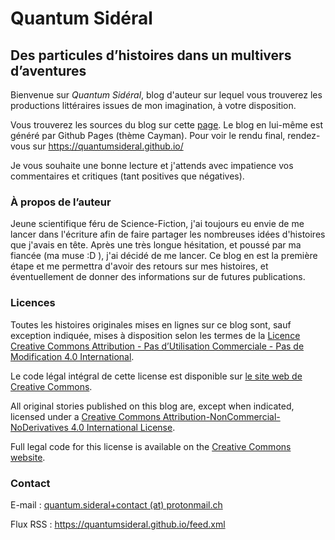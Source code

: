 # Quantum Sidéral

## Des particules d’histoires dans un multivers d’aventures

Bienvenue sur *Quantum Sidéral*, blog d'auteur sur lequel vous trouverez les productions littéraires issues de mon imagination, à votre disposition. 

Vous trouverez les sources du blog sur cette [page](https://github.com/quantumsideral/quantumsideral.github.io). Le blog en lui-même est généré par Github Pages (thème Cayman). Pour voir le rendu final, rendez-vous sur https://quantumsideral.github.io/

Je vous souhaite une bonne lecture et j'attends avec impatience vos commentaires et critiques (tant positives que négatives). 

### À propos de l’auteur

Jeune scientifique féru de Science-Fiction, j'ai toujours eu envie de me lancer dans l'écriture afin de faire partager les nombreuses idées d'histoires que j'avais en tête. Après une très longue hésitation, et poussé par ma fiancée (ma muse :D ), j'ai décidé de me lancer. Ce blog en est la première étape et me permettra d'avoir des retours sur mes histoires, et éventuellement de donner des informations sur de futures publications. 

### Licences

Toutes les histoires originales mises en lignes sur ce blog sont, sauf exception indiquée, mises à disposition selon les termes de la [Licence Creative Commons Attribution - Pas d’Utilisation Commerciale - Pas de Modification 4.0 International](http://creativecommons.org/licenses/by-nc-nd/4.0/).

Le code légal intégral de cette license est disponible sur [le site web de Creative Commons](https://creativecommons.org/licenses/by-nc-nd/4.0/legalcode.fr).

All original stories published on this blog are, except when indicated, licensed under a [Creative Commons Attribution-NonCommercial-NoDerivatives 4.0 International License](http://creativecommons.org/licenses/by-nc-nd/4.0/).

Full legal code for this license is available on the [Creative Commons website](https://creativecommons.org/licenses/by-nc-nd/4.0/legalcode).

### Contact

E-mail : [quantum.sideral+contact (at) protonmail.ch](mailto:quantum.sideral+contact@protonmail.ch)

Flux RSS : https://quantumsideral.github.io/feed.xml
